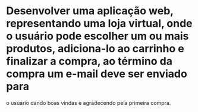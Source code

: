 # Desenvolver uma aplicação web, representando uma loja virtual, onde o usuário pode escolher um ou mais produtos, adiciona-lo ao carrinho e finalizar a compra, ao término da compra um e-mail deve ser enviado para
 o usuário dando boas vindas e agradecendo pela primeira compra.
